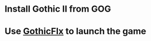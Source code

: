 # Install Gothic II from GOG
# Use [GothicFIx](https://github.com/GothicFixTeam/GothicFix/releases) to launch the game
